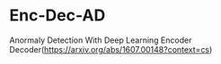 # Enc-Dec-AD
Anormaly Detection With Deep Learning Encoder Decoder(https://arxiv.org/abs/1607.00148?context=cs)
